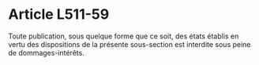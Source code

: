 # Article L511-59

Toute publication, sous quelque forme que ce soit, des états établis en vertu des dispositions de la présente sous-section est interdite sous peine de dommages-intérêts.